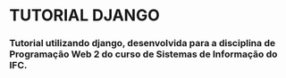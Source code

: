 # TUTORIAL DJANGO

### Tutorial utilizando django, desenvolvida para a disciplina de Programação Web 2 do curso de Sistemas de Informação do IFC.